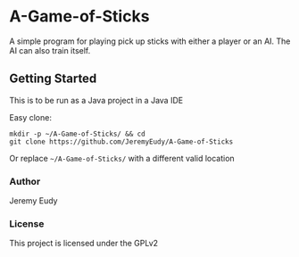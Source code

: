# A-Game-of-Sticks
A simple program for playing pick up sticks with either a player or an AI. The AI can also train itself.

## Getting Started
This is to be run as a Java project in a Java IDE

Easy clone:
```
mkdir -p ~/A-Game-of-Sticks/ && cd
git clone https://github.com/JeremyEudy/A-Game-of-Sticks
```
Or replace ```~/A-Game-of-Sticks/``` with a different valid location

### Author
Jeremy Eudy

### License
This project is licensed under the GPLv2
